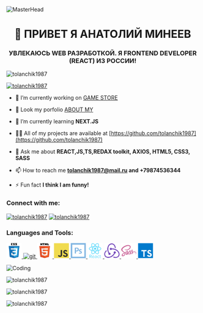 ![MasterHead](http://tmokk5.co.za/images/Web%20Development.gif)
<h1 align="center">👋 ПРИВЕТ Я АНАТОЛИЙ МИНЕЕВ</h1>
<h3 align="center">УВЛЕКАЮСЬ WEB РАЗРАБОТКОЙ. Я FRONTEND DEVELOPER (REACT) ИЗ РОССИИ!</h3>

<p align="centr"> <img src="https://komarev.com/ghpvc/?username=tolanchik1987&label=Profile%20views&color=0e75b6&style=flat" alt="tolanchik1987" /> </p>

<p align="centr"> <a href="https://vk.com/id134873524" target="blank"><img src="https://djdiplomat.ru/wp-content/uploads/dda9a68fd7273654e4f2e4c0ab998c56.jpg" alt="tolanchik1987" width="100px" /></a> </p>

- 🔭 I’m currently working on [GAME STORE](https://tolanchik1987.github.io/gamestore/)

- 🔭 Look my porfolio [ABOUT MY](https://tolanchik1987.github.io/portfolio)

- 🌱 I’m currently learning **NEXT.JS**

- 👨‍💻 All of my projects are available at [https://github.com/tolanchik1987](https://github.com/tolanchik1987)

- 💬 Ask me about **REACT,JS,TS,REDAX toolkit, AXIOS, HTML5, CSS3, SASS**

- 📫 How to reach me **tolanchik1987@mail.ru and +79874536344**

- ⚡ Fun fact **I think I am funny!**


<h3 align="centr">Connect with me:</h3>
<p align="left">
<a href="https://vk.com/id134873524" target="blank"><img align="center" src="https://upload.wikimedia.org/wikipedia/commons/thumb/f/f3/VK_Compact_Logo_%282021-present%29.svg/1200px-VK_Compact_Logo_%282021-present%29.svg.png" alt="tolanchik1987" height="30" width="30" /></a>
<a href="https://instagram.com/tolanchik1987" target="blank"><img align="center" src="https://raw.githubusercontent.com/rahuldkjain/github-profile-readme-generator/master/src/images/icons/Social/instagram.svg" alt="tolanchik1987" height="30" width="40" /></a>
</p>

<h3 align="left">Languages and Tools:</h3>
<p align="left"> <a href="https://www.w3schools.com/css/" target="_blank" rel="noreferrer"> <img src="https://raw.githubusercontent.com/devicons/devicon/master/icons/css3/css3-original-wordmark.svg" alt="css3" width="40" height="40"/> </a> <a href="https://git-scm.com/" target="_blank" rel="noreferrer"> <img src="https://www.vectorlogo.zone/logos/git-scm/git-scm-icon.svg" alt="git" width="40" height="40"/> </a> <a href="https://www.w3.org/html/" target="_blank" rel="noreferrer"> <img src="https://raw.githubusercontent.com/devicons/devicon/master/icons/html5/html5-original-wordmark.svg" alt="html5" width="40" height="40"/> </a> <a href="https://developer.mozilla.org/en-US/docs/Web/JavaScript" target="_blank" rel="noreferrer"> <img src="https://raw.githubusercontent.com/devicons/devicon/master/icons/javascript/javascript-original.svg" alt="javascript" width="40" height="40"/> </a> <a href="https://www.photoshop.com/en" target="_blank" rel="noreferrer"> <img src="https://raw.githubusercontent.com/devicons/devicon/master/icons/photoshop/photoshop-line.svg" alt="photoshop" width="40" height="40"/> </a> <a href="https://reactjs.org/" target="_blank" rel="noreferrer"> <img src="https://raw.githubusercontent.com/devicons/devicon/master/icons/react/react-original-wordmark.svg" alt="react" width="40" height="40"/> </a> <a href="https://redux.js.org" target="_blank" rel="noreferrer"> <img src="https://raw.githubusercontent.com/devicons/devicon/master/icons/redux/redux-original.svg" alt="redux" width="40" height="40"/> </a> <a href="https://sass-lang.com" target="_blank" rel="noreferrer"> <img src="https://raw.githubusercontent.com/devicons/devicon/master/icons/sass/sass-original.svg" alt="sass" width="40" height="40"/> </a> <a href="https://www.typescriptlang.org/" target="_blank" rel="noreferrer"> <img src="https://raw.githubusercontent.com/devicons/devicon/master/icons/typescript/typescript-original.svg" alt="typescript" width="40" height="40"/> </a> </p>
<img align="centr" alt="Coding" width="400" src="https://media1.giphy.com/media/qgQUggAC3Pfv687qPC/giphy.gif">


<p><img align="centr" src="https://github-readme-stats.vercel.app/api/top-langs?username=tolanchik1987&show_icons=true&locale=en&layout=compact" alt="tolanchik1987" /></p>

<p><img align="centr" src="https://github-readme-stats.vercel.app/api?username=tolanchik1987&show_icons=true&locale=en" alt="tolanchik1987" /></p>

<p><img align="centr" src="https://github-readme-streak-stats.herokuapp.com/?user=tolanchik1987&" alt="tolanchik1987" /></p>
